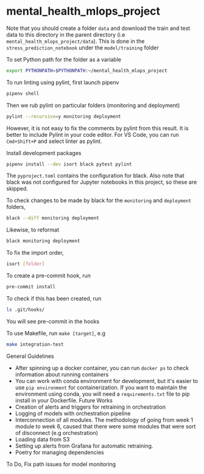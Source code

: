 # mental_health_mlops_project

Note that you should create a folder `data` and download the train and test data to this directory in the parent directory (i.e `mental_health_mlops_project/data`). This is done in the `stress_prediction_notebook` under the `model/training` folder

To set Python path for the folder as a variable
```bash
export PYTHONPATH=$PYTHONPATH:~/mental_health_mlops_project
```


To run linting using pylint, first launch pipenv
```bash
pipenv shell
```
Then we rub pylint on particular folders (monitoring and deployment)
```bash
pylint --recursive=y monitoring deployment
```

However, it is not easy to fix the comments by pylint from this result. It is better to include Pylint in your code editor. For VS Code, you can run
`Cmd+Shift+P` and select linter as pylint.

Install development packages
```bash
pipenv install --dev isort black pytest pylint
```
The `pyproject.toml` contains the configuration for black. Also note that black was not configured for Jupyter notebooks in this project, so these are skipped.

To check changes to be made by black for the `monitoring` and `deployment` folders,
```bash
black --diff monitoring deployment
```

Likewise, to reformat
```bash
black monitoring deployment
```


To fix the import order,
```bash
isort [folder]
```

To create a pre-commit hook, run
```bash
pre-commit install
```

To check if this has been created, run
```bash
ls .git/hooks/
```
You will see pre-commit in the hooks

To use Makefile, run `make [target]`, e.g
```bash
make integration-test
```

General Guidelines
- After spinning up a docker container, you can run `docker ps` to check information about running containers
- You can work with conda environment for development, but it's easier to use `pip environment` for containerization. If you want to maintain the environment using conda, you will need a `requirements.txt` file to pip install in your Dockerfile.
Future Works
- Creation of alerts and triggers for retraining in orchestration
- Logging of models with orchestration pipeline
- Interconnection of all modules. The methodology of going from week 1 module to week 6, caused that there were some modules that were sort of disconnect (e.g orchestration)
- Loading data from S3
- Setting up alerts from Grafana for automatic retraining.
- Poetry for managing dependencies

To Do,
Fix path issues for model monitoring
